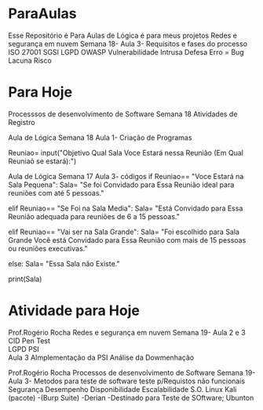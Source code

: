 # ParaAulas
Esse Repositório é Para Aulas de Lógica é para meus projetos
Redes e segurança em nuvem
Semana  18- Aula 3- Requisitos e fases do processo 
  ISO 27001 
  SGSI 
  LGPD 
  OWASP 
  Vulnerabilidade 
  Intrusa 
  Defesa 
  Erro = Bug 
  Lacuna 
  Risco

# Para Hoje
Processsos de desenvolvimento de Software 
Semana 18 
Atividades de Registro 

Aula de Lógica 
Semana 18 Aula 1- Criação de Programas

Reuniao= input("Objetivo Qual Sala Voce Estará nessa Reunião (Em Qual Reuniaõ se estará):") 

Aula de Lógica
Semana 17 Aula 3- códigos
if Reuniao== "Voce Estará na Sala Pequena":
     Sala= "Se foi Convidado para Essa Reunião  ideal para reuniões com até 5 pessoas."
      
elif Reuniao== "Se Foi na Sala Media": 
     Sala= "Está Convidado para Essa Reunião adequada para reuniões de 6 a 15 pessoas." 

elif Reuniao== "Vai ser na Sala Grande":
     Sala= "Foi escolhido para Sala Grande Você está Convidado para  Essa Reunião com mais de 15 pessoas ou reuniões executivas."
     
else: 
     Sala= "Essa Sala não Existe." 
     
print(Sala) 

# Atividade para Hoje 
Prof.Rogério Rocha 
Redes e segurança em nuvem 
Semana 19- Aula 2 e 3 
        CID            Pen Test  
      LGPD
        PSI    
Aula 3
AImplementação da PSI 
Análise da Dowmenhação

Prof.Rogério Rocha 
Processos de desenvolvimento de Software 
Semana 19- Aula 3- Metodos para teste de software teste p/Requistos não funcionais 
     Segurança 
     Desempenho
     Disponibilidade 
     Escalabilidade 
S.O. Linux Kali (pacote) -(Burp Suite)
     -Derian                 -Destinado para Teste de SOftware;
        Ubunton  
